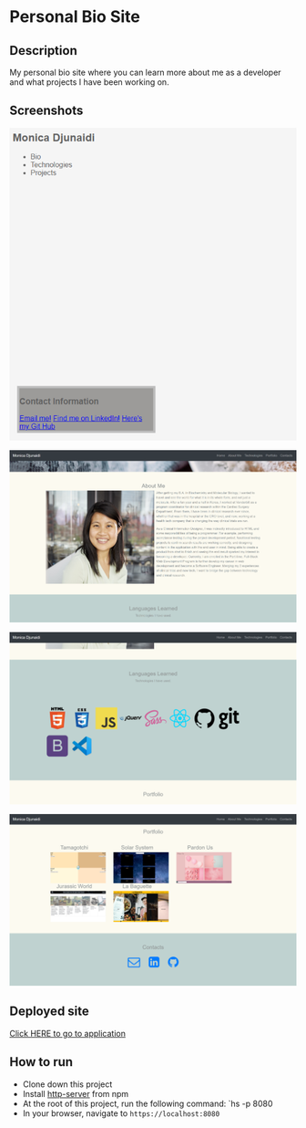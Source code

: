 # Personal Bio Site

## Description
My personal bio site where you can learn more about me as a developer and what projects I have been working on.

## Screenshots
![personal site homepage](https://raw.githubusercontent.com/djunaim/personalBioSite/master/src/screenshots/image.PNG)

![bio section](https://raw.githubusercontent.com/djunaim/personalBioSite/master/src/screenshots/image2.PNG)

![tech section](https://raw.githubusercontent.com/djunaim/personalBioSite/master/src/screenshots/image3.PNG)

![projects section](https://raw.githubusercontent.com/djunaim/personalBioSite/master/src/screenshots/image4.PNG)

## Deployed site
[Click HERE to go to application](https://personal-website-65796.firebaseapp.com/#)

## How to run
* Clone down this project
* Install [http-server](https://www.npmjs.com/package/http-server) from npm
* At the root of this project, run the following command: `hs -p 8080
* In your browser, navigate to `https://localhost:8080`